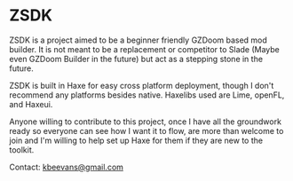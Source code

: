 # ZSDK

ZSDK is a project aimed to be a beginner friendly GZDoom based mod builder. It is not meant to be a replacement or competitor to Slade (Maybe even GZDoom Builder in the future) but act as a stepping stone in the future.

ZSDK is built in Haxe for easy cross platform deployment, though I don't recommend any platforms besides native. Haxelibs used are Lime, openFL, and Haxeui.

Anyone willing to contribute to this project, once I have all the groundwork ready so everyone can see how I want it to flow, are more than welcome to join and I'm willing to help set up Haxe for them if they are new to the toolkit.

Contact: kbeevans@gmail.com